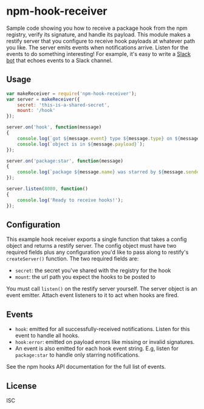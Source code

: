 # npm-hook-receiver

Sample code showing you how to receive a package hook from the npm registry, verify its signature, and handle its payload. This module makes a restify server that you configure to receive hook payloads at whatever path you like. The server emits events when notifications arrive. Listen for the events to do something interesting! For example, it's easy to write a [Slack bot](https://github.com/npm/npm-hook-slack) that echoes events to a Slack channel.

## Usage

```js
var makeReceiver = require('npm-hook-receiver');
var server = makeReceiver({
	secret: 'this-is-a-shared-secret',
	mount: '/hook'
});

server.on('hook', function(message)
{
	console.log(`got ${message.event} type ${message.type} on ${message.name}`);
	console.log(`object is in ${message.payload}`);
});

server.on('package:star', function(message)
{
	console.log(`package ${message.name} was starred by ${message.sender}!`);
});

server.listen(8080, function()
{
	console.log('Ready to receive hooks!');
});
```

## Configuration

This example hook receiver exports a single function that takes a config object and returns a restify server. The config object must have two required fields plus any configuration you'd like to pass along to restify's `createServer()` function. The two required fields are:

* `secret`: the secret you've shared with the registry for the hook
* `mount`: the url path you expect the hooks to be posted to

You must call `listen()` on the restify server yourself. The server object is an event emitter. Attach event listeners to it to act when hooks are fired.

## Events

* `hook`: emitted for all successfully-received notifications. Listen for this event to handle all hooks.
* `hook:error`: emitted on payload errors like missing or invalid signatures.
* An event is also emitted for each hook event string. E.g, listen for `package:star` to handle only starring notifications.

See the npm hooks API documentation for the full list of events.

## License

ISC
